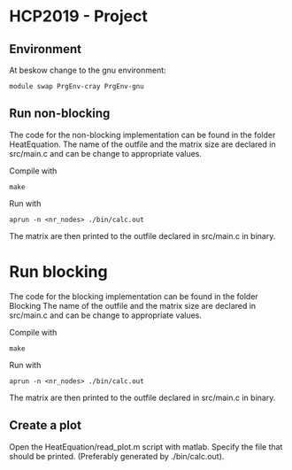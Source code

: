 # HCP2019 - Project

## Environment
At beskow change to the gnu environment:
```
module swap PrgEnv-cray PrgEnv-gnu
```

## Run non-blocking
The code for the non-blocking implementation can be found in the folder HeatEquation.
The name of the outfile and the matrix size are declared in src/main.c and can be change to appropriate values.

Compile with 
```
make
```
Run with
```
aprun -n <nr_nodes> ./bin/calc.out
```
The matrix are then printed to the outfile declared in src/main.c in binary.

# Run blocking
The code for the blocking implementation can be found in the folder Blocking
The name of the outfile and the matrix size are declared in src/main.c and can be change to appropriate values.

Compile with 
```
make
```
Run with
```
aprun -n <nr_nodes> ./bin/calc.out
```
The matrix are then printed to the outfile declared in src/main.c in binary.

## Create a plot
Open the HeatEquation/read_plot.m script with matlab. Specify the file that should be printed. (Preferably generated by ./bin/calc.out).
